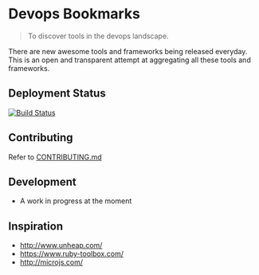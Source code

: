 # Devops Bookmarks

> To discover tools in the devops landscape.

There are new awesome tools and frameworks being released everyday.
This is an open and transparent attempt at aggregating all these tools
and frameworks.

## Deployment Status

[![Build Status](https://travis-ci.org/devopsbookmarks/devopsbookmarks.com.svg?branch=master)](https://travis-ci.org/devopsbookmarks/devopsbookmarks.com)

## Contributing

Refer to [CONTRIBUTING.md](https://github.com/devopsbookmarks/devopsbookmarks.com/blob/master/CONTRIBUTING.md)

## Development

* A work in progress at the moment

## Inspiration

* http://www.unheap.com/
* https://www.ruby-toolbox.com/
* http://microjs.com/
